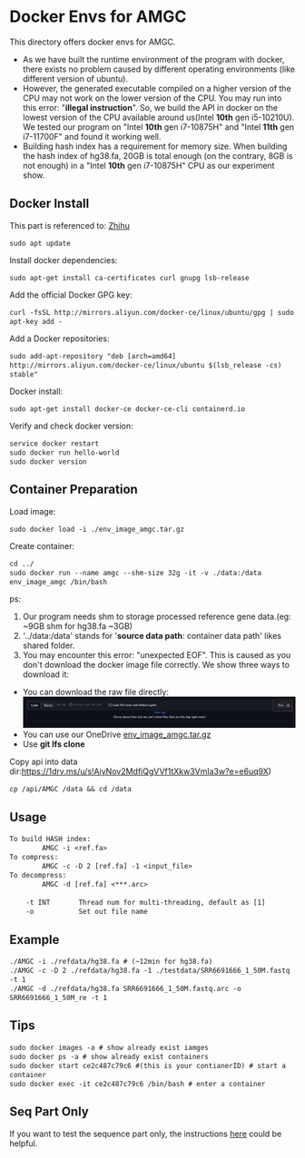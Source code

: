 # Docker Envs for AMGC

This directory offers docker envs for AMGC.

* As we have built the runtime environment of the program with docker, there exists no problem caused by different operating environments (like different version of ubuntu).
* However, the generated executable compiled on a higher version of the CPU may not work on the lower version of the CPU. You may run into this error: "**illegal instruction**". So, we build the API in docker on the lowest version of the CPU available around us(Intel **10th** gen i5-10210U). We tested our program on "Intel **10th** gen i7-10875H" and "Intel **11th** gen i7-11700F" and found it working well.
* Building hash index has a requirement for memory size. When building the hash index of hg38.fa, 20GB is total enough (on the contrary, 8GB is not enough) in a "Intel **10th** gen i7-10875H" CPU as our experiment show.

## Docker Install
This part is referenced to: [Zhihu](https://zhuanlan.zhihu.com/p/651148141)

```terminal
sudo apt update
```
Install docker dependencies:
```terminal
sudo apt-get install ca-certificates curl gnupg lsb-release
```
Add the official Docker GPG key:
```terminal
curl -fsSL http://mirrors.aliyun.com/docker-ce/linux/ubuntu/gpg | sudo apt-key add -
```
Add a Docker repositories:
```terminal
sudo add-apt-repository "deb [arch=amd64] http://mirrors.aliyun.com/docker-ce/linux/ubuntu $(lsb_release -cs) stable"
```
Docker install:
```terminal
sudo apt-get install docker-ce docker-ce-cli containerd.io
```
Verify and check docker version:
```terminal
service docker restart
sudo docker run hello-world
sudo docker version
```


## Container Preparation

Load image:
```terminal
sudo docker load -i ./env_image_amgc.tar.gz
```
Create container:
```terminal
cd ../
sudo docker run --name amgc --shm-size 32g -it -v ./data:/data env_image_amgc /bin/bash 
```
ps: 

1. Our program needs shm to storage processed reference  gene data.(eg: ~9GB shm for hg38.fa ~3GB) 
2. '../data:/data' stands for '**source data path**: container data path' likes shared folder.
3. You may encounter this error: "unexpected EOF". This is caused as you don't download the docker image file correctly. We show three ways to download it:

* You can download the raw file directly:![AMGC/Docker/env_image_amgc.tar.gz](./tip.jpg)
* You can use our OneDrive [env_image_amgc.tar.gz](https://1drv.ms/u/s!AiyNov2MdfiQgVVf1tXkw3VmIa3w?e=e6uq9X) 
* Use **git lfs clone**

Copy api into data dir:https://1drv.ms/u/s!AiyNov2MdfiQgVVf1tXkw3VmIa3w?e=e6uq9X)

```terminal
cp /api/AMGC /data && cd /data
```

## Usage
```text
To build HASH index:
        AMGC -i <ref.fa>
To compress:
        AMGC -c -D 2 [ref.fa] -1 <input_file> 
To decompress:
        AMGC -d [ref.fa] <***.arc>

	-t INT       Thread num for multi-threading, default as [1]
	-o           Set out file name
```

## Example
``` terminal
./AMGC -i ./refdata/hg38.fa # (~12min for hg38.fa)
./AMGC -c -D 2 ./refdata/hg38.fa -1 ./testdata/SRR6691666_1_50M.fastq -t 1
./AMGC -d ./refdata/hg38.fa SRR6691666_1_50M.fastq.arc -o SRR6691666_1_50M_re -t 1
```

## Tips
``` terminal
sudo docker images -a # show already exist iamges
sudo docker ps -a # show already exist containers
sudo docker start ce2c487c79c6 #(this is your contianerID) # start a container
sudo docker exec -it ce2c487c79c6 /bin/bash # enter a container
```


## Seq Part Only

If you want to test the sequence part only, the instructions [here](../README.md) could be helpful.
